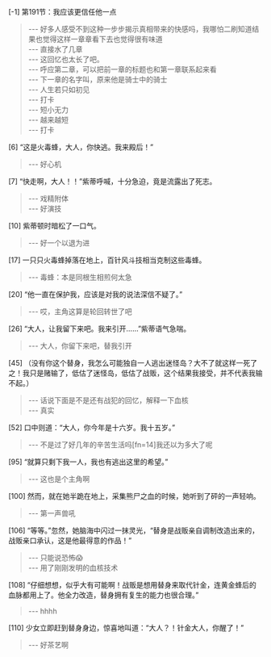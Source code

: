 
[-1] 第191节：我应该更信任他一点
>--- 好多人感受不到这种一步步揭示真相带来的快感吗，我哪怕二刷知道结果也觉得这样一章章看下去也觉得很有味道<br>
>--- 直接水了几章<br>
>--- 这回忆也太长了吧。<br>
>--- 呼应第二章，可以把前一章的标题也和第一章联系起来看<br>
>--- 下一章的名字叫，原来他是骑士中的骑士<br>
>--- 人生若只如初见<br>
>--- 打卡<br>
>--- 短小无力<br>
>--- 越来越短<br>
>--- 打卡<br>

[6] “这是火毒蜂，大人，你快逃。我来殿后！”
>--- 好心机<br>

[7] “快走啊，大人！！”紫蒂呼喊，十分急迫，竟是流露出了死志。
>--- 戏精附体<br>
>--- 好演技<br>

[10] 紫蒂顿时暗松了一口气。
>--- 好一个以退为进<br>

[17] 一只只火毒蜂掉落在地上，百针风斗技相当克制这些毒蜂。
>--- 毒蜂：本是同根生相煎何太急<br>

[20] “他一直在保护我，应该是对我的说法深信不疑了。”
>--- 哎，主角这算是轮回转世了吧<br>

[26] “大人，让我留下来吧。我来引开……”紫蒂语气急喘。
>--- 大人，你留下来吧，替我引开<br>

[45] （没有你这个替身，我怎么可能独自一人逃出迷怪岛？大不了就这样一死了之！我只是赌输了，低估了迷怪岛，低估了战贩，这个结果我接受，并不代表我输不起。）
>--- 话说下面是不是还有战犯的回忆，解释一下血核<br>
>--- 真实<br>

[52] 口中则道：“大人，你今年是十六岁。我十五岁。”
>--- 不是过了好几年的辛苦生活吗[fn=14]我还以为多大了呢<br>

[95] “就算只剩下我一人，我也有逃出这里的希望。”
>--- 这也是个主角啊<br>

[100] 然而，就在她半跪在地上，采集熊尸之血的时候，她听到了砰的一声轻响。
>--- 第一声兽吼<br>

[106] “等等。”忽然，她脑海中闪过一抹灵光，“替身是战贩亲自调制改造出来的，战贩亲口承认，这是他最得意的作品！”
>--- 只能说恐怖😱<br>
>--- 用了刚刚发明的血核技术<br>

[108] “仔细想想，似乎大有可能啊！战贩是想用替身来取代针金，连黄金蜂后的血脉都用上了。他全力改造，替身拥有复生的能力也很合理。”
>--- hhhh<br>

[110] 少女立即赶到替身身边，惊喜地叫道：“大人？！针金大人，你醒了！”
>--- 好茶艺啊<br>

